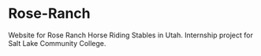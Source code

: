 # Rose-Ranch
Website for Rose Ranch Horse Riding Stables in Utah.
Internship project for Salt Lake Community College.
